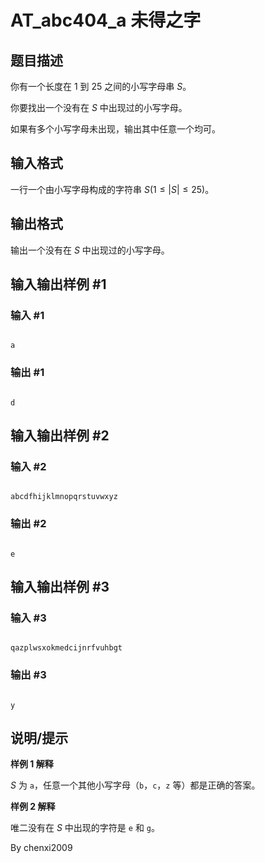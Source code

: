 # AT_abc404_a 未得之字

## 题目描述

你有一个长度在 $1$ 到 $25$ 之间的小写字母串 $S$。

你要找出一个没有在 $S$ 中出现过的小写字母。

如果有多个小写字母未出现，输出其中任意一个均可。

## 输入格式

一行一个由小写字母构成的字符串 $S(1\le \vert S\vert\le 25)$。

## 输出格式

输出一个没有在 $S$ 中出现过的小写字母。

## 输入输出样例 #1

### 输入 #1

```
a
```

### 输出 #1

```
d
```

## 输入输出样例 #2

### 输入 #2

```
abcdfhijklmnopqrstuvwxyz
```

### 输出 #2

```
e
```

## 输入输出样例 #3

### 输入 #3

```
qazplwsxokmedcijnrfvuhbgt
```

### 输出 #3

```
y
```

## 说明/提示

**样例 1 解释**

$S$ 为 `a`，任意一个其他小写字母（`b`，`c`，`z` 等）都是正确的答案。

**样例 2 解释**

唯二没有在 $S$ 中出现的字符是 `e` 和 `g`。

By chenxi2009